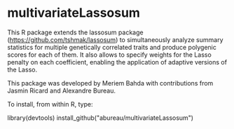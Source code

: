 # multivariateLassosum

This R package extends the lassosum package (https://github.com/tshmak/lassosum) to simultaneously analyze summary statistics for multiple genetically correlated traits and produce polygenic scores for each of them. It also allows to specify weights for the Lasso penalty on each coefficient, enabling the application of adaptive versions of the Lasso.

This package was developed by Meriem Bahda with contributions from Jasmin Ricard and Alexandre Bureau.

To install, from within R, type:

library(devtools)
install_github("abureau/multivariateLassosum")
